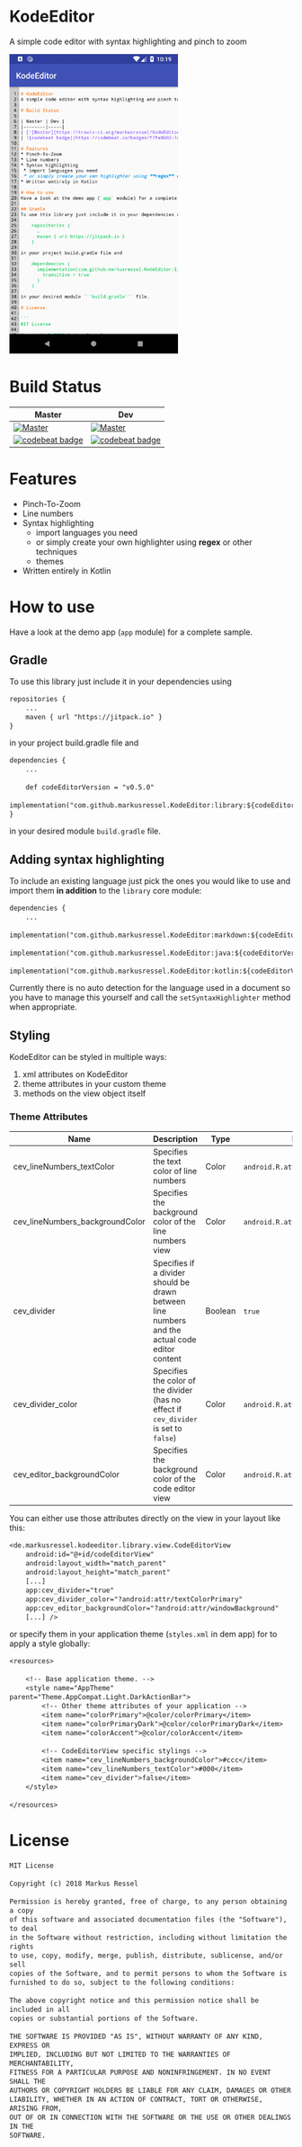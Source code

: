 # KodeEditor
A simple code editor with syntax highlighting and pinch to zoom

 <img src="/screenshot/KodeEditor.png" width="300">

# Build Status

| Master | Dev |
|--------|-----|
| [![Master](https://travis-ci.org/markusressel/KodeEditor.svg?branch=master)](https://travis-ci.org/markusressel/KutePreferences/branches) | [![Master](https://travis-ci.org/markusressel/KutePreferences.svg?branch=dev)](https://travis-ci.org/markusressel/KodeEditor/branches) |
| [![codebeat badge](https://codebeat.co/badges/f7fa8602-1d15-457e-904d-cb585e984952)](https://codebeat.co/projects/github-com-markusressel-kodeeditor-master) | [![codebeat badge](https://codebeat.co/badges/19447977-bc96-4519-90b1-e532139ae1a5)](https://codebeat.co/projects/github-com-markusressel-kodeeditor-dev) |

# Features
* Pinch-To-Zoom
* Line numbers
* Syntax highlighting
  * import languages you need
  * or simply create your own highlighter using **regex** or other techniques
  * themes
* Written entirely in Kotlin

# How to use
Have a look at the demo app (`app`  module) for a complete sample.

## Gradle
To use this library just include it in your dependencies using

    repositories {
        ...
        maven { url "https://jitpack.io" }
    }

in your project build.gradle file and

```
dependencies {
    ...

    def codeEditorVersion = "v0.5.0"
    implementation("com.github.markusressel.KodeEditor:library:${codeEditorVersion}")
}
```

in your desired module ```build.gradle``` file.

## Adding syntax highlighting

To include an existing language just pick the ones you would like to use and import them **in addition** to the `library` core module:

```
dependencies {
    ...
    implementation("com.github.markusressel.KodeEditor:markdown:${codeEditorVersion}")
    implementation("com.github.markusressel.KodeEditor:java:${codeEditorVersion}")
    implementation("com.github.markusressel.KodeEditor:kotlin:${codeEditorVersion}")
```

Currently there is no auto detection for the language used in a document so you have to manage this yourself and call the `setSyntaxHighlighter` method when appropriate.

## Styling

KodeEditor can be styled in multiple ways:

1. xml attributes on KodeEditor
1. theme attributes in your custom theme
1. methods on the view object itself

### Theme Attributes

| Name                      | Description                              | Type     | Default                                |
|---------------------------|------------------------------------------|----------|----------------------------------------|
| cev_lineNumbers_textColor | Specifies the text color of line numbers | Color    | `android.R.attr.textColorPrimary`      |
| cev_lineNumbers_backgroundColor | Specifies the background color of the line numbers view | Color | `android.R.attr.windowBackground` |
| cev_divider | Specifies if a divider should be drawn between line numbers and the actual code editor content | Boolean | `true` |
| cev_divider_color | Specifies the color of the divider (has no effect if `cev_divider` is set to `false`) | Color | `android.R.attr.textColorPrimary` |
| cev_editor_backgroundColor | Specifies the background color of the code editor view | Color | `android.R.attr.windowBackground` |

You can either use those attributes directly on the view in your layout like this:

```
<de.markusressel.kodeeditor.library.view.CodeEditorView
    android:id="@+id/codeEditorView"
    android:layout_width="match_parent"
    android:layout_height="match_parent"
    [...]
    app:cev_divider="true"
    app:cev_divider_color="?android:attr/textColorPrimary"
    app:cev_editor_backgroundColor="?android:attr/windowBackground"
    [...] />
```

or specify them in your application theme (`styles.xml` in dem app) for to apply a style globally:

```
<resources>

    <!-- Base application theme. -->
    <style name="AppTheme" parent="Theme.AppCompat.Light.DarkActionBar">
        <!-- Other theme attributes of your application -->
        <item name="colorPrimary">@color/colorPrimary</item>
        <item name="colorPrimaryDark">@color/colorPrimaryDark</item>
        <item name="colorAccent">@color/colorAccent</item>

        <!-- CodeEditorView specific stylings -->
        <item name="cev_lineNumbers_backgroundColor">#ccc</item>
        <item name="cev_lineNumbers_textColor">#000</item>
        <item name="cev_divider">false</item>
    </style>

</resources>
```

# License

```
MIT License

Copyright (c) 2018 Markus Ressel

Permission is hereby granted, free of charge, to any person obtaining a copy
of this software and associated documentation files (the "Software"), to deal
in the Software without restriction, including without limitation the rights
to use, copy, modify, merge, publish, distribute, sublicense, and/or sell
copies of the Software, and to permit persons to whom the Software is
furnished to do so, subject to the following conditions:

The above copyright notice and this permission notice shall be included in all
copies or substantial portions of the Software.

THE SOFTWARE IS PROVIDED "AS IS", WITHOUT WARRANTY OF ANY KIND, EXPRESS OR
IMPLIED, INCLUDING BUT NOT LIMITED TO THE WARRANTIES OF MERCHANTABILITY,
FITNESS FOR A PARTICULAR PURPOSE AND NONINFRINGEMENT. IN NO EVENT SHALL THE
AUTHORS OR COPYRIGHT HOLDERS BE LIABLE FOR ANY CLAIM, DAMAGES OR OTHER
LIABILITY, WHETHER IN AN ACTION OF CONTRACT, TORT OR OTHERWISE, ARISING FROM,
OUT OF OR IN CONNECTION WITH THE SOFTWARE OR THE USE OR OTHER DEALINGS IN THE
SOFTWARE.
```